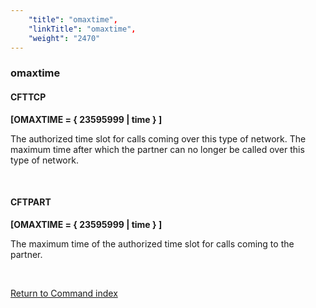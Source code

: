 ```yaml
---
    "title": "omaxtime",
    "linkTitle": "omaxtime",
    "weight": "2470"
---
```

<span id="omaxtime"></span>

### omaxtime

#### CFTTCP

****[OMAXTIME = { 23595999
&#124; time } ]****

The authorized time slot for calls coming over this type of network.
The maximum time after which the partner can no longer be called over
this type of network.

 

#### CFTPART

****[OMAXTIME = { 23595999
&#124; time } ]****

The maximum time of the authorized time
slot for calls coming to the partner.

 

[Return to Command index](../../)
